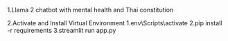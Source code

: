 1.Llama 2 chatbot with mental health and Thai constitution

2.Activate and Install Virtual Environment
1.env\Scripts\activate
2.pip install -r requirements
3.streamlit run app.py
